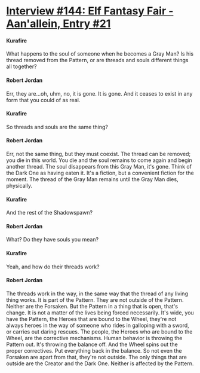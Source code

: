 # [Interview #144: Elf Fantasy Fair - Aan'allein, Entry #21](https://www.theoryland.com/intvmain.php?i=144#21)

#### Kurafire

What happens to the soul of someone when he becomes a Gray Man? Is his thread removed from the Pattern, or are threads and souls different things all together?

#### Robert Jordan

Err, they are...oh, uhm, no, it is gone. It is gone. And it ceases to exist in any form that you could of as real.

#### Kurafire

So threads and souls are the same thing?

#### Robert Jordan

Err, not the same thing, but they must coexist. The thread can be removed; you die in this world. You die and the soul remains to come again and begin another thread. The soul disappears from this Gray Man, it's gone. Think of the Dark One as having eaten it. It's a fiction, but a convenient fiction for the moment. The thread of the Gray Man remains until the Gray Man dies, physically.

#### Kurafire

And the rest of the Shadowspawn?

#### Robert Jordan

What? Do they have souls you mean?

#### Kurafire

Yeah, and how do their threads work?

#### Robert Jordan

The threads work in the way, in the same way that the thread of any living thing works. It is part of the Pattern. They are not outside of the Pattern. Neither are the Forsaken. But the Pattern in a thing that is open, that's change. It is not a matter of the lives being forced necessarily. It's wide, you have the Pattern, the Heroes that are bound to the Wheel, they're not always heroes in the way of someone who rides in galloping with a sword, or carries out daring rescues. The people, the Heroes who are bound to the Wheel, are the corrective mechanisms. Human behavior is throwing the Pattern out. It's throwing the balance off. And the Wheel spins out the proper correctives. Put everything back in the balance. So not even the Forsaken are apart from that, they're not outside. The only things that are outside are the Creator and the Dark One. Neither is affected by the Pattern.

